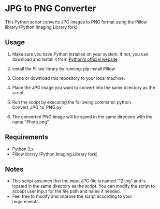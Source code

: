 # JPG to PNG Converter
This Python script converts JPG images to PNG format using the Pillow library (Python Imaging Library fork).

## Usage
1. Make sure you have Python installed on your system. If not, you can download and install it from [Python's official website](https://www.python.org/).
2. Install the Pillow library by running:
   pip install Pillow
3. Clone or download this repository to your local machine.
4. Place the JPG image you want to convert into the same directory as the script.
5. Run the script by executing the following command:
   python Convert_JPG_to_PNG.py
   
6. The converted PNG image will be saved in the same directory with the name "Photo.png".

## Requirements
- Python 3.x
- Pillow library (Python Imaging Library fork)

## Notes
- This script assumes that the input JPG file is named "12.jpg" and is located in the same directory as the script. You can modify the script to accept user input for the file path and name if needed.
- Feel free to modify and improve the script according to your requirements.

